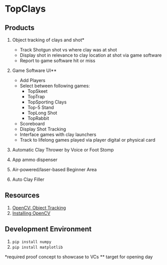 # TopClays

## Products 
1. Object tracking of clays and shot*<br />
   - Track Shotgun shot vs where clay was at shot<br />
   - Display shot in relevance to clay location at shot via game software<br />
   - Report to game software hit or miss<br />

2. Game Software UI**<br />
   - Add Players<br />
   - Select between following games:<br />
     - TopSkeet<br />
     - TopTrap<br />
     - TopSporting Clays<br />
     - Top-5 Stand<br />
     - TopLong Shot<br />
     - TopRabbit<br />
   - Scoreboard <br />
   - Display Shot Tracking<br />
   - Interface games with clay launchers<br />
   - Track to lifelong games played via player digital or physical card<br />

3. Automatic Clay Thrower by Voice or Foot Stomp
4. App ammo dispenser
5. Air-powered/laser-based Beginner Area
6. Auto Clay Filler

## Resources
1. [OpenCV: Object Tracking](https://www.learnopencv.com/object-tracking-using-opencv-cpp-python/)
1. [Installing OpenCV](https://docs.opencv.org/4.1.1/d5/de5/tutorial_py_setup_in_windows.html)

## Development Environment
1. `pip install numpy`
1. `pip install matplotlib`

*required proof concept to showcase to VCs
** target for opening day
